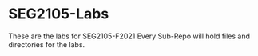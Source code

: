 # SEG2105-Labs
These are the labs for SEG2105-F2021
Every Sub-Repo will hold files and directories for the labs.
